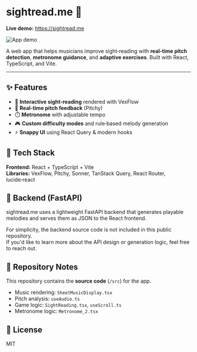 # sightread.me 🎵  
**Live demo:** https://sightread.me

![App demo](public/demo.gif)

A web app that helps musicians improve sight‑reading with **real‑time pitch detection**, **metronome guidance**, and **adaptive exercises**. Built with React, TypeScript, and Vite.

---

## ✨ Features
- 🎼 **Interactive sight‑reading** rendered with VexFlow  
- 🎤 **Real‑time pitch feedback** (Pitchy)  
- ⏱️ **Metronome** with adjustable tempo  
- 🎮 **Custom difficulty modes** and rule‑based melody generation  
- ⚡ **Snappy UI** using React Query & modern hooks  

## 🧱 Tech Stack
**Frontend:** React + TypeScript + Vite  
**Libraries:** VexFlow, Pitchy, Sonner, TanStack Query, React Router, lucide‑react

## 🧠 Backend (FastAPI)
sightread.me uses a lightweight FastAPI backend that generates playable melodies 
and serves them as JSON to the React frontend.

For simplicity, the backend source code is not included in this public repository.  
If you'd like to learn more about the API design or generation logic, feel free to reach out.

## 📝 Repository Notes
This repository contains the **source code** (`/src`) for the app.
- Music rendering: `SheetMusicDisplay.tsx`
- Pitch analysis: `useAudio.ts`  
- Game logic: `SightReading.tsx`, `useScroll.ts` 
- Metronome logic: `Metronome_2.tsx`


## 📄 License
MIT
